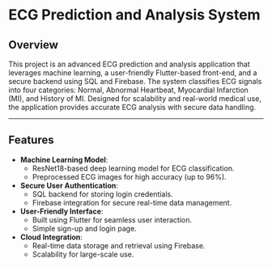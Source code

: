 # ECG Prediction and Analysis System

## Overview
This project is an advanced ECG prediction and analysis application that leverages machine learning, a user-friendly Flutter-based front-end, and a secure backend using SQL and Firebase. The system classifies ECG signals into four categories: Normal, Abnormal Heartbeat, Myocardial Infarction (MI), and History of MI. Designed for scalability and real-world medical use, the application provides accurate ECG analysis with secure data handling.

---

## Features
- **Machine Learning Model**: 
  - ResNet18-based deep learning model for ECG classification.
  - Preprocessed ECG images for high accuracy (up to 96%).
- **Secure User Authentication**:
  - SQL backend for storing login credentials.
  - Firebase integration for secure real-time data management.
- **User-Friendly Interface**:
  - Built using Flutter for seamless user interaction.
  - Simple sign-up and login page.
- **Cloud Integration**:
  - Real-time data storage and retrieval using Firebase.
  - Scalability for large-scale use.

